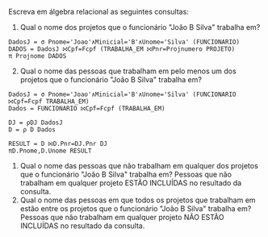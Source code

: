Escreva em álgebra relacional as seguintes consultas:

1. Qual o nome dos projetos que o funcionário "João B Silva" trabalha em?<br>
~~~relax
DadosJ = σ Pnome='Joao'∧Minicial='B'∧Unome='Silva' (FUNCIONARIO)
DADOS = DadosJ ⨝Cpf=Fcpf (TRABALHA_EM ⨝Pnr=Projnumero PROJETO)
π Projnome DADOS
~~~
2. Qual o nome das pessoas que trabalham em pelo menos um dos projetos que o funcionário "João B Silva" trabalha em?<br>
~~~relax
DadosJ = σ Pnome='Joao'∧Minicial='B'∧Unome='Silva' (FUNCIONARIO ⨝Cpf=Fcpf TRABALHA_EM)
Dados = FUNCIONARIO ⨝Cpf=Fcpf (TRABALHA_EM)

DJ = ρDJ DadosJ
D = ρ D Dados

RESULT = D ⨝D.Pnr=DJ.Pnr DJ
πD.Pnome,D.Unome RESULT
~~~
1. Qual o nome das pessoas que não trabalham em qualquer dos projetos que o funcionário "João B Silva" trabalha em? Pessoas que não trabalham em qualquer projeto ESTÃO INCLUÍDAS no resultado da consulta.<br>
1. Qual o nome das pessoas em que todos os projetos que trabalham em estão entre os projetos que o funcionário "João B Silva" trabalha em? Pessoas que não trabalham em qualquer projeto NÃO ESTÃO INCLUÍDAS no resultado da consulta.<br>
